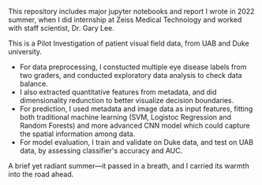 This repository includes major jupyter notebooks and report I wrote in 2022 summer, when I did internship at Zeiss Medical Technology and worked with staff scientist, Dr. Gary Lee. 

This is a Pilot Investigation of patient visual field data, from UAB and Duke university. 
 - For data preprocessing, I constucted multiple eye disease labels from two graders, and conducted exploratory data analysis to check data balance.
 - I also extracted quantitative features from metadata, and did dimensionality redunction to better visualize decision boundaries.
 - For prediction, I used metadata and image data as input features, fitting both traditional machine learning (SVM, Logistoc Regression and Random Forests) and more advanced CNN model which could capture the spatial information among data.
 - For model evaluation, I train and validate on Duke data, and test on UAB data, by assessing classifier's accuracy and AUC.

A brief yet radiant summer—it passed in a breath, and I carried its warmth into the road ahead.
